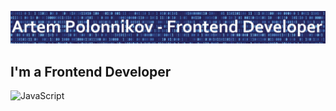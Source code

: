 [![Header](https://github.com/gamerthepro/gamerthepro/blob/main/Image/img.jpg)](https://www.youtube.com/channel/UCViuD468TFUrsmsyoVphOLQ)

## I'm a Frontend Developer

![JavaScript](https://img.shields.io/badge/-JavaScript-#689CD2?style=for-the-badge&logo-JavaScript)